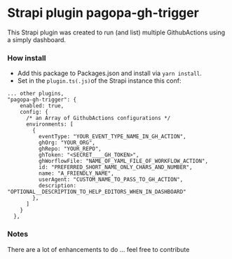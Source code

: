 # Strapi plugin pagopa-gh-trigger

This Strapi plugin was created to run (and list) multiple GithubActions using a simply dashboard.

### How install

- Add this package to Packages.json and install via `yarn install`.
- Set in the `plugin.ts(.js)`of the Strapi instance this conf:

```
... other plugins,
"pagopa-gh-trigger": {
    enabled: true,
    config: {
      /* an Array of GithubActions configurations */
      environments: [
        {
          eventType: "YOUR_EVENT_TYPE_NAME_IN_GH_ACTION",
          ghOrg: "YOUR_ORG",
          ghRepo: "YOUR_REPO",
          ghToken: "<SECRET____GH_TOKEN>",
          ghWorflowFile: "NAME_OF_YAML_FILE_OF_WORKFLOW_ACTION",
          id: "PREFERRED_SHORT_NAME_ONLY_CHARS_AND_NUMBER",
          name: "A_FRIENDLY_NAME",
          userAgent: "CUSTOM_NAME_TO_PASS_TO_GH_ACTION",
          description: "OPTIONAL__DESCRIPTION_TO_HELP_EDITORS_WHEN_IN_DASHBOARD"
        },
      ]
    }
  },
```

### Notes

There are a lot of enhancements to do ... feel free to contribute
